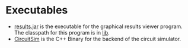 # Executables

* [results.jar](/run/results.jar) is the executable for the graphical results viewer program. The classpath for this program is in [lib](/lib).
* [CircuitSim](/run/CircuitSim) is the C++ Binary for the backend of the circuit simulator.
